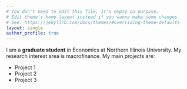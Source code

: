 ```yaml
---
# You don't need to edit this file, it's empty on purpose.
# Edit theme's home layout instead if you wanna make some changes
# See: https://jekyllrb.com/docs/themes/#overriding-theme-defaults
layout: single
author_profile: true
---
```


I am a **graduate student** in Economics at Northern Illinois University. My research interest area is macrofinance. My main projects are:

- Project 1
- Project 2
- Project 3

  
